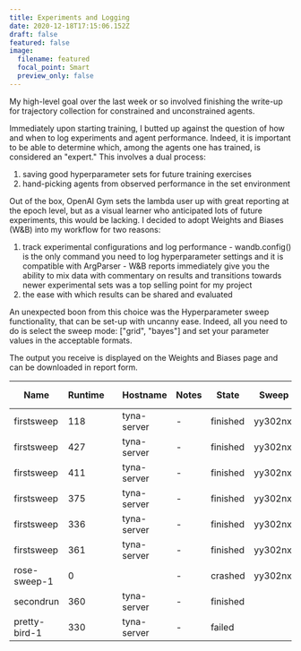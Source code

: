 ```yaml
---
title: Experiments and Logging
date: 2020-12-18T17:15:06.152Z
draft: false
featured: false
image:
  filename: featured
  focal_point: Smart
  preview_only: false
---
```

My high-level goal over the last week or so involved finishing the write-up for trajectory collection for constrained and unconstrained agents.

Immediately upon starting training, I butted up against the question of how and when to log experiments and agent performance. Indeed,
it is important to be able to determine which, among the agents one has trained, is considered an "expert." This involves a dual process:

1. saving good hyperparameter sets for future training exercises
2. hand-picking agents from observed performance in the set environment

Out of the box, OpenAI Gym sets the lambda user up with great reporting at the epoch level, but as a visual learner who anticipated lots of 
future experiments, this would be lacking. I decided to adopt Weights and Biases (W&B) into my workflow for two reasons:

1. track experimental configurations and log performance
   		- wandb.config() is the only command you need to log hyperparameter settings and it is compatible with ArgParser
   		- W&B reports immediately give you the ability to mix data with commentary on results and transitions towards newer experimental sets was a top selling point
   for my project
2. the ease with which results can be shared and evaluated

An unexpected boon from this choice was the Hyperparameter sweep functionality, that can be set-up with uncanny ease. Indeed, all you need to do is select the sweep mode: \["grid", "bayes"] and set your parameter values in the acceptable formats.

The output you receive is displayed on the Weights and Biases page and can be downloaded in report form.





| Name          | Runtime |     | Hostname    | Notes | State    | Sweep    | Tags | cost_gamma | cost_lim | gamma | hid |     | l   | seed | steps | steps_per_epoch | cost rate         | cumulative cost | epoch |
| ------------- | ------- | --- | ----------- | ----- | -------- | -------- | ---- | ---------- | -------- | ----- | --- | --- | --- | ---- | ----- | --------------- | ----------------- | --------------- | ----- |
| firstsweep    | 118     |     | tyna-server | \-    | finished | yy302nxi |      | 0.99       | 10       | 0.98  | 64  |     | 2   | 456  | 4000  |                 | 0.099788461538462 | 5189            | 12    |
| firstsweep    | 427     |     | tyna-server | \-    | finished | yy302nxi |      | 0.99       | 10       | 0.98  | 64  |     | 2   | 123  | 4000  |                 | 0.073775          | 14755           | 49    |
| firstsweep    | 411     |     | tyna-server | \-    | finished | yy302nxi |      | 0.99       | 10       | 0.98  | 64  |     | 2   | 99   | 4000  |                 | 0.06565           | 13130           | 49    |
| firstsweep    | 375     |     | tyna-server | \-    | finished | yy302nxi |      | 0.99       | 10       | 0.98  | 64  |     | 1   | 999  | 4000  |                 | 0.07765           | 15530           | 49    |
| firstsweep    | 336     |     | tyna-server | \-    | finished | yy302nxi |      | 0.99       | 10       | 0.98  | 64  |     | 1   | 456  | 4000  |                 | 0.070185          | 14037           | 49    |
| firstsweep    | 361     |     | tyna-server | \-    | finished | yy302nxi |      | 0.99       | 10       | 0.98  | 64  |     | 1   | 99   | 4000  |                 | 0.063705          | 12741           | 49    |
| rose-sweep-1  | 0       |     |             | \-    | crashed  | yy302nxi |      |            |          | 0.98  | 64  |     | 1   | 0    |       |                 |                   |                 |       |
| secondrun     | 360     |     | tyna-server | \-    | finished |          |      |            | 10       | 0.99  | 64  | 64  | 2   | 0    | 4000  | 4000            | 0.075685          | 15137           | 49    |
| pretty-bird-1 | 330     |     | tyna-server | \-    | failed   |          |      |            |          |       |     |     |     | 0    |       |                 | 0.073475          |                 | 49    |